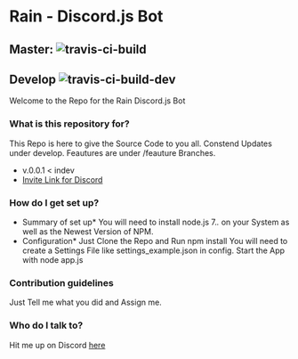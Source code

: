 # Rain - Discord.js Bot #

## Master: ![travis-ci-build](https://travis-ci.org/RobStyling/rain.svg?branch=master "Travis CI") ##
## Develop ![travis-ci-build-dev](https://travis-ci.org/RobStyling/rain.svg?branch=develop "Travis CI") ##

Welcome to the Repo for the Rain Discord.js Bot

### What is this repository for? ###

This Repo is here to give the Source Code to you all. Constend Updates under develop. Feautures are under /feauture Branches.
* v.0.0.1 < indev
* [Invite Link for Discord](https://discordapp.com/oauth2/authorize?client_id=297795379557040128&scope=bot&permissions=8)

### How do I get set up? ###

* Summary of set up*
You will need to install node.js 7.*.* on your System as well as the Newest Version of NPM.
* Configuration*
Just Clone the Repo and Run npm install
You will need to create a Settings File like settings_example.json in config.
Start the App with node app.js

### Contribution guidelines ###

Just Tell me what you did and Assign me.

### Who do I talk to? ###

Hit me up on Discord [here](https://discord.gg/xYjbUhE)
